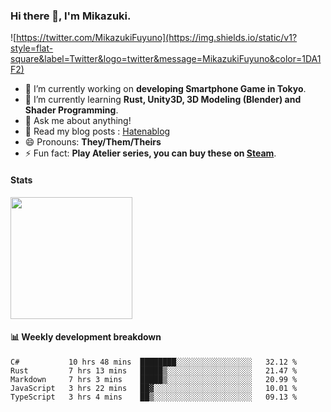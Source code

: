 ### Hi there 👋, I'm Mikazuki.

![https://twitter.com/MikazukiFuyuno](https://img.shields.io/static/v1?style=flat-square&label=Twitter&logo=twitter&message=MikazukiFuyuno&color=1DA1F2)

<!--
**mika-f/mika-f** is a ✨ _special_ ✨ repository because its `README.md` (this file) appears on your GitHub profile.

Here are some ideas to get you started:

- 🔭 I’m currently working on ...
- 🌱 I’m currently learning ...
- 👯 I’m looking to collaborate on ...
- 🤔 I’m looking for help with ...
- 💬 Ask me about ...
- 📫 How to reach me: ...
- 😄 Pronouns: ...
- ⚡ Fun fact: ...
-->

- 🔭 I’m currently working on **developing Smartphone Game in Tokyo**.
- 🌱 I’m currently learning **Rust, Unity3D, 3D Modeling (Blender) and Shader Programming**.
- 💬 Ask me about anything!
- 📝 Read my blog posts : [Hatenablog](https://mikazuki.hatenablog.jp/)
- 😄 Pronouns: **They/Them/Theirs**
- ⚡ Fun fact: **Play Atelier series, you can buy these on [Steam](https://store.steampowered.com/developer/KOEITECMO)**.

#### Stats

<img src="https://github-readme-stats.vercel.app/api?username=mika-f" height="195" />


#### 📊 Weekly development breakdown

<!--START_SECTION:waka-->
```text
C#           10 hrs 48 mins  ████████░░░░░░░░░░░░░░░░░   32.12 % 
Rust         7 hrs 13 mins   █████▒░░░░░░░░░░░░░░░░░░░   21.47 % 
Markdown     7 hrs 3 mins    █████▒░░░░░░░░░░░░░░░░░░░   20.99 % 
JavaScript   3 hrs 22 mins   ██▓░░░░░░░░░░░░░░░░░░░░░░   10.01 % 
TypeScript   3 hrs 4 mins    ██▒░░░░░░░░░░░░░░░░░░░░░░   09.13 % 
```
<!--END_SECTION:waka-->
